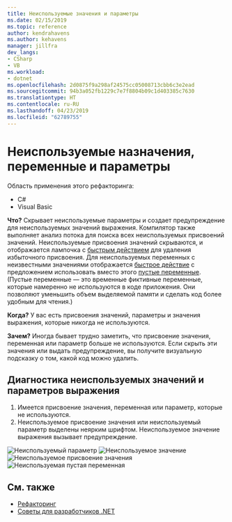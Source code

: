 ```yaml
---
title: Неиспользуемые значения и параметры
ms.date: 02/15/2019
ms.topic: reference
author: kendrahavens
ms.author: kehavens
manager: jillfra
dev_langs:
- CSharp
- VB
ms.workload:
- dotnet
ms.openlocfilehash: 2d0875f9a298af24575cc05008713cbb6c3e2ead
ms.sourcegitcommit: 94b3a052fb1229c7e7f8804b09c1d403385c7630
ms.translationtype: HT
ms.contentlocale: ru-RU
ms.lasthandoff: 04/23/2019
ms.locfileid: "62789755"
---
```

# <a name="unused-value-assignments-variables-and-parameters"></a>Неиспользуемые назначения, переменные и параметры

Область применения этого рефакторинга:

- C#
- Visual Basic

**Что?** Скрывает неиспользуемые параметры и создает предупреждение для неиспользуемых значений выражения. Компилятор также выполняет анализ потока для поиска всех неиспользуемых присвоений значений. Неиспользуемые присвоения значений скрываются, и отображается лампочка с [быстрым действием](../quick-actions.md) для удаления избыточного присвоения. Для неиспользуемых переменных с неизвестными значениями отображается [быстрое действие](../quick-actions.md) с предложением использовать вместо этого [пустые переменные](/dotnet/csharp/discards). (Пустые переменные — это временные фиктивные переменные, которые намеренно не используются в коде приложения. Они позволяют уменьшить объем выделяемой памяти и сделать код более удобным для чтения.)

**Когда?** У вас есть присвоения значений, параметры и значения выражения, которые никогда не используются.

**Зачем?** Иногда бывает трудно заметить, что присвоение значения, переменная или параметр больше не используются. Если скрыть эти значения или выдать предупреждение, вы получите визуальную подсказку о том, какой код можно удалить.

## <a name="unused-expression-values-and-parameters-diagnostic"></a>Диагностика неиспользуемых значений и параметров выражения

1. Имеется присвоение значения, переменная или параметр, которые не используются.
2. Неиспользуемое присвоение значения или неиспользуемый параметр выделены неярким шрифтом. Неиспользуемое значение выражения вызывает предупреждение.

  ![Неиспользуемый параметр](media/unused-parameter.png)
  ![Неиспользуемое значение](media/unused-value.png)
  ![Неиспользуемое присвоение значения](media/unused-value-assignment.png)
  ![Неиспользуемая пустая переменная](media/unused-value-discard.png)

## <a name="see-also"></a>См. также

- [Рефакторинг](../refactoring-in-visual-studio.md)
- [Советы для разработчиков .NET](../../ide/visual-studio-2017-for-dotnet-developers.md)
